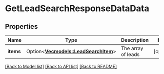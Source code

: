 # GetLeadSearchResponseDataData

## Properties

Name | Type | Description | Notes
------------ | ------------- | ------------- | -------------
**items** | Option<[**Vec<models::LeadSearchItem>**](LeadSearchItem.md)> | The array of leads | [optional]

[[Back to Model list]](../README.md#documentation-for-models) [[Back to API list]](../README.md#documentation-for-api-endpoints) [[Back to README]](../README.md)


